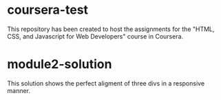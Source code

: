 # coursera-test
This repository has been created to host the assignments for the "HTML, CSS, and Javascript for Web Developers" course in Coursera.

# module2-solution
This solution shows the perfect aligment of three divs in a responsive manner.
